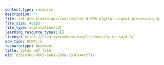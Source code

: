 ```yaml
---
content_type: resource
description: ''
file: /ol-ocw-studio-app/courses/res-6-008-digital-signal-processing-spring-2011/d3b263800b03ae81288e2636144cc71a_n9u9Vy_peHM.pdf
file_size: 46103
file_type: application/pdf
learning_resource_types: []
license: https://creativecommons.org/licenses/by-nc-sa/4.0/
ocw_type: OCWFile
resourcetype: Document
title: 3play pdf file
uid: d3b26380-0b03-ae81-288e-2636144cc71a
---
```

